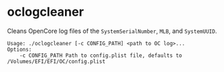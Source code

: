 # oclogcleaner

Cleans OpenCore log files of the `SystemSerialNumber`, `MLB`, and `SystemUUID`.

```
Usage: ./oclogcleaner [-c CONFIG_PATH] <path to OC log>...
Options:
    -c CONFIG_PATH Path to config.plist file, defaults to /Volumes/EFI/EFI/OC/config.plist
```
